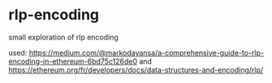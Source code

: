 # rlp-encoding
small exploration of rlp encoding

used: https://medium.com/@markodayansa/a-comprehensive-guide-to-rlp-encoding-in-ethereum-6bd75c126de0 and https://ethereum.org/fr/developers/docs/data-structures-and-encoding/rlp/
